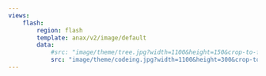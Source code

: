 ```yaml
---
views:
    flash:
        region: flash
        template: anax/v2/image/default
        data:
            #src: "image/theme/tree.jpg?width=1100&height=150&crop-to-fit&area=0,0,30,0"
            src: "image/theme/codeing.jpg?width=1100&height=300&crop-to-fit&area=0,0,13,0"
---
```

